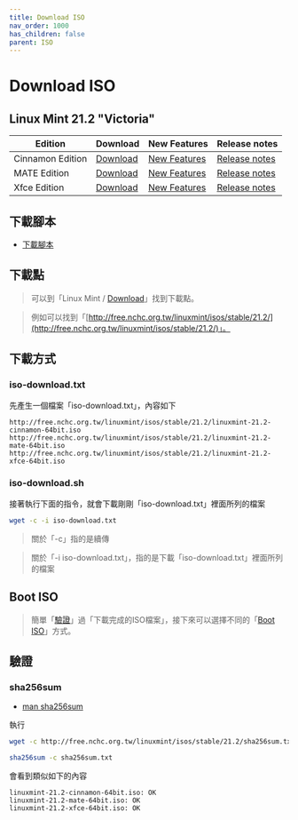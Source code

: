 ```yaml
---
title: Download ISO
nav_order: 1000
has_children: false
parent: ISO
---
```



# Download ISO


## Linux Mint 21.2 "Victoria"

| Edition | Download | New Features | Release notes |
| --- | --- | --- | --- |
| Cinnamon Edition | [Download](https://www.linuxmint.com/edition.php?id=305) | [New Features](https://www.linuxmint.com/rel_victoria_cinnamon_whatsnew.php) | [Release notes](https://www.linuxmint.com/rel_victoria_cinnamon.php) |
| MATE Edition | [Download](https://www.linuxmint.com/edition.php?id=306) | [New Features](https://www.linuxmint.com/rel_victoria_mate_whatsnew.php) | [Release notes](https://www.linuxmint.com/rel_victoria_mate.php) |
| Xfce Edition | [Download](https://www.linuxmint.com/edition.php?id=307) | [New Features](https://www.linuxmint.com/rel_victoria_xfce_whatsnew.php) | [Release notes](https://www.linuxmint.com/rel_victoria_xfce.php) |


## 下載腳本

* [下載腳本](https://github.com/samwhelp/linuxmint-adjustment/blob/main/core/iso/boot-iso/boot-iso-by-grub/demo-boot-linuxmint-21.2-iso/iso-download.sh)


## 下載點

> 可以到「Linux Mint / [Download](https://www.linuxmint.com/download.php)」找到下載點。

> 例如可以找到「[http://free.nchc.org.tw/linuxmint/isos/stable/21.2/](http://free.nchc.org.tw/linuxmint/isos/stable/21.2/)」。


## 下載方式

### iso-download.txt

先產生一個檔案「iso-download.txt」，內容如下

```
http://free.nchc.org.tw/linuxmint/isos/stable/21.2/linuxmint-21.2-cinnamon-64bit.iso
http://free.nchc.org.tw/linuxmint/isos/stable/21.2/linuxmint-21.2-mate-64bit.iso
http://free.nchc.org.tw/linuxmint/isos/stable/21.2/linuxmint-21.2-xfce-64bit.iso
```

### iso-download.sh

接著執行下面的指令，就會下載剛剛「iso-download.txt」裡面所列的檔案

``` sh
wget -c -i iso-download.txt
```

> 關於「-c」指的是續傳

> 關於「-i iso-download.txt」，指的是下載「iso-download.txt」裡面所列的檔案


## Boot ISO

> 簡單「[驗證](#驗證)」過「下載完成的ISO檔案」，接下來可以選擇不同的「[Boot ISO](https://samwhelp.github.io/note-about-linuxmint/read/core/iso/boot-iso.html)」方式。



## 驗證


### sha256sum

* [man sha256sum](https://manpages.ubuntu.com/manpages/jammy/man1/sha256sum.1.html)

執行

``` sh
wget -c http://free.nchc.org.tw/linuxmint/isos/stable/21.2/sha256sum.txt

sha256sum -c sha256sum.txt
```

會看到類似如下的內容

```
linuxmint-21.2-cinnamon-64bit.iso: OK
linuxmint-21.2-mate-64bit.iso: OK
linuxmint-21.2-xfce-64bit.iso: OK
```
